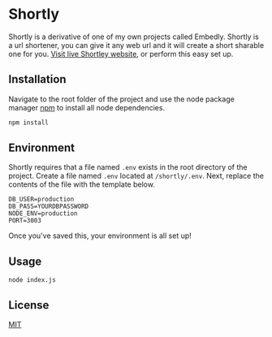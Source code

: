 # Shortly

Shortly is a derivative of one of my own projects called Embedly. Shortly is a url shortener, you can give it any web url and it will create a short sharable one for you. [Visit live Shortley website](http://shortly.mrwebmd.com), or perform this easy set up.

## Installation

Navigate to the root folder of the project and use the node package manager [npm](https://docs.npmjs.com/downloading-and-installing-node-js-and-npm) to install all node dependencies.

```bash
npm install
```

## Environment
Shortly requires that a file named `.env` exists in the root directory of the project. Create a file named `.env` located at `/shortly/.env`. Next, replace the contents of the file with the template below.

```
DB_USER=production
DB_PASS=YOURDBPASSWORD
NODE_ENV=production
PORT=3003
```
Once you've saved this, your environment is all set up!

## Usage
```
node index.js
```

## License
[MIT](https://mit-license.org/)